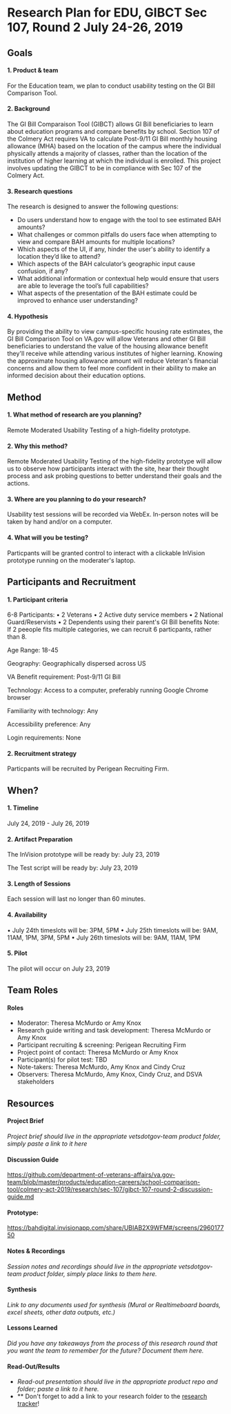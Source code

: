 # Research Plan for EDU, GIBCT Sec 107, Round 2 July 24-26, 2019

## Goals
#### 1. Product & team

For the Education team, we plan to conduct usability testing on the GI Bill Comparison Tool.

#### 2. Background

The GI Bill Comparaison Tool (GIBCT) allows GI Bill beneficiaries to learn about education programs and compare benefits by school. Section 107 of the Colmery Act requires VA to calculate Post-9/11 GI Bill monthly housing allowance (MHA) based on the location of the campus where the individual physically attends a majority of classes, rather than the location of the institution of higher learning at which the individual is enrolled. This project involves updating the GIBCT to be in compliance with Sec 107 of the Colmery Act.  

#### 3. Research questions 

The research is designed to answer the following questions:
 
*	Do users understand how to engage with the tool to see estimated BAH amounts?
*	What challenges or common pitfalls do users face when attempting to view and compare BAH amounts for multiple locations?
*	Which aspects of the UI, if any, hinder the user's ability to identify a location they’d like to attend?
*	Which aspects of the BAH calculator’s geographic input cause confusion, if any?
*	What additional information or contextual help would ensure that users are able to leverage the tool’s full capabilities?
*	What aspects of the presentation of the BAH estimate could be improved to enhance user understanding?


#### 4. Hypothesis
By providing the ability to view campus-specific housing rate estimates, the GI Bill Comparison Tool on VA.gov will allow Veterans and other GI Bill beneficiaries to understand the value of the housing allowance benefit they'll receive while attending various institutes of higher learning. Knowing the approximate housing allowance amount will reduce Veteran's financial concerns and allow them to feel more confident in their ability to make an informed decision about their education options.


## Method
#### 1.	What method of research are you planning? 

Remote Moderated Usability Testing of a high-fidelity prototype.

#### 2.	Why this method?  

Remote Moderated Usability Testing of the high-fidelity prototype will allow us to observe how participants interact with the site, hear their thought process and ask probing questions to better understand their goals and the actions.

#### 3.	Where are you planning to do your research?  

Usability test sessions will be recorded via WebEx. In-person notes will be taken by hand and/or on a computer.

#### 4.	What will you be testing?

Particpants will be granted control to interact with a clickable InVision prototype running on the moderater's laptop.


## Participants and Recruitment

#### 1.	Participant criteria

6-8 Participants:
•	2 Veterans
•	2 Active duty service members
•	2 National Guard/Reservists
•	2 Dependents using their parent's GI Bill benefits
Note: If 2 peeople fits multiple categories, we can recruit 6 particpants, rather than 8.

Age Range: 18-45

Geography: Geographically dispersed across US

VA Benefit requirement: Post-9/11 GI Bill

Technology: Access to a computer, preferably running Google Chrome browser

Familiarity with technology: Any

Accessibility preference: Any

Login requirements: None

#### 2.	Recruitment strategy

Particpants will be recruited by Perigean Recruiting Firm.


## When? 

#### 1.	Timeline

July 24, 2019 - July 26, 2019

#### 2.	Artifact Preparation

The InVision prototype will be ready by: July 23, 2019

The Test script will be ready by: July 23, 2019

#### 3. Length of Sessions

Each session will last no longer than 60 minutes.

#### 4.	Availability

•	July 24th timeslots will be: 3PM, 5PM
•	July 25th timeslots will be: 9AM, 11AM, 1PM, 3PM, 5PM
•	July 26th timeslots will be: 9AM, 11AM, 1PM

#### 5.	Pilot

The pilot will occur on July 23, 2019

## Team Roles

#### Roles 
- Moderator: Theresa McMurdo or Amy Knox
- Research guide writing and task development: Theresa McMurdo or Amy Knox
- Participant recruiting & screening: Perigean Recruiting Firm
- Project point of contact: Theresa McMurdo or Amy Knox
- Participant(s) for pilot test: TBD
- Note-takers: Theresa McMurdo, Amy Knox and Cindy Cruz
- Observers: Theresa McMurdo, Amy Knox, Cindy Cruz, and DSVA stakeholders

## Resources
#### Project Brief
*Project brief should live in the appropriate vetsdotgov-team product folder, simply paste a link to it here*

#### Discussion Guide
https://github.com/department-of-veterans-affairs/va.gov-team/blob/master/products/education-careers/school-comparison-tool/colmery-act-2019/research/sec-107/gibct-107-round-2-discussion-guide.md

#### Prototype: 
https://bahdigital.invisionapp.com/share/UBIAB2X9WFM#/screens/296017750

#### Notes & Recordings
*Session notes and recordings should live in the appropriate vetsdotgov-team product folder, simply place links to them here.*

#### Synthesis
*Link to any documents used for synthesis (Mural or Realtimeboard boards, excel sheets, other data outputs, etc.)* 

#### Lessons Learned
*Did you have any takeaways from the process of this research round that you want the team to remember for the future? Document them here.* 

#### Read-Out/Results
  - *Read-out presentation should live in the appropriate product repo and folder; paste a link to it here.* 
  - ** Don't forget to add a link to your research folder to the [research tracker](https://github.com/department-of-veterans-affairs/va.gov-team/blob/master/platform/research/research-history.md)!

